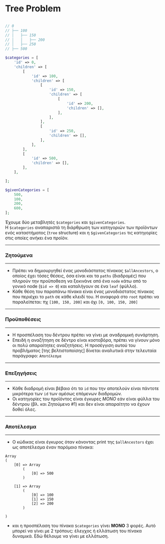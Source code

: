 # Tree Problem
```PHP

// 0
// ├── 100
// │   ├── 150
// │   │   ├── 200
// │   ├── 250
// ├── 500

$categories = [
	'id' => 0,
	'children' => [
		[
			'id' => 100,
			'children' => [
				[
					'id' => 150,
					'children' => [
						[
							'id' => 200,
							'children' => [],
						],
					],
				],
				[
					'id' => 250,
					'children' => [],
				],
			],
		],
		[
			'id' => 500,
			'children' => [],
		],
	],

];

$givenCategories = [
	500,
	100,
	200,
	600,
];
```

Έχουμε δύο μεταβλητές `$categories` και `$givenCategories`.  
Η `$categories` αναπαριστά τη διάρθρωση των κατηγοριών των προϊόντων ενός καταστήματος (`tree` structure) και η `$givenCategories` τις κατηγορίες στις οποίες ανήκει ένα προϊόν. 

---
### Ζητούμενα

---
- Πρέπει να δημιουργηθεί ένας μονοδιάστατος πίνακας `$allAncestors`, ο οποίος έχει τόσες θέσεις, όσα είναι και τα `paths` (διαδρομές) που πληρούν την προϋποθεση 
να ξεκινάνε από ένα `node` κάτω από το γονικό node (`$id => 0`) και καταλήγουν σε ένα `leaf` (φύλλο).
- Κάθε θέση του παραπάνω πίνακα είναι ένας μονοδιάστατος πίνακας που περιέχει το `path` σε κάθε κλειδί του. Η αναφορά στο `root` πρέπει να παραλείπεται:
πχ `[100, 150, 200]` και όχι `[0, 100, 150, 200]`

---
### Προϋποθέσεις

---
- Η προσπέλαση του δέντρου πρέπει να γίνει με αναδρομική συνάρτηση.
- Επειδή η αναζήτηση σε δέντρο είναι κοστοβόρα, πρέπει να γίνουν μόνο οι πολύ απαραίτητες αναζητήσεις. Η προσέγγιση αυτού του προβλήματος [της βελτιστοποίσης]
δίνεται αναλυτικά στην τελευταία παράγραφο: `Αποτέλεσμα`

---
### Επεξηγήσεις

---
- Κάθε διαδρομή είναι βέβαιο ότι τα `id` που την αποτελούν είναι πάντοτε μικρότερα των `id` των αμέσως επόμενων διαδρομών.
- Οι κατηγορίες του προϊόντος είναι έγκυρες *ΜΟΝΟ* εάν είναι φύλλα του δέντρου (βλ. και Ζητούμενο #1) και δεν είναι απαραίτητο να έχουν δοθεί όλες.

---

### Αποτέλεσμα

---
- Ο κώδικας είναι έγκυρος όταν κάνοντας print της `$allAncestors` έχει ως αποτέλεσμα έναν παρόμοιο πίνακα:
```
Array
(
    [0] => Array
        (
            [0] => 500
        )

    [1] => Array
        (
            [0] => 100
            [1] => 150
            [2] => 200
        )

)
```
- και η προσπέλαση του πίνακα `$categories` γίνει **ΜΟΝΟ** 3 φορές. 
Αυτό μπορεί να γίνει με 2 τρόπους: έλεγχος ή ελλάτωση του πίνακα δυναμικά. Εδώ θέλουμε να γίνει με ελλάτωση.
